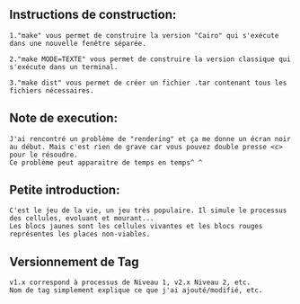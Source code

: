 ## Instructions de construction:

	1."make" vous permet de construire la version "Cairo" qui s'exécute dans une nouvelle fenêtre séparée.
	
	2."make MODE=TEXTE" vous permet de construire la version classique qui s'exécute dans un terminal.
	
	3."make dist" vous permet de créer un fichier .tar contenant tous les fichiers nécessaires.

## Note de execution:
	
	J'ai rencontré un problème de "rendering" et ça me donne un écran noir au début. Mais c'est rien de grave car vous pouvez double presse <c> pour le résoudre.
	Ce problème peut apparaitre de temps en temps^ ^


## Petite introduction:

	C'est le jeu de la vie, un jeu très populaire. Il simule le processus des cellules, evoluant et mourant...
	Les blocs jaunes sont les cellules vivantes et les blocs rouges représentes les places non-viables.

## Versionnement de Tag
    
    v1.x correspond à processus de Niveau 1, v2.x Niveau 2, etc.
    Nom de tag simplement explique ce que j'ai ajouté/modifié, etc.